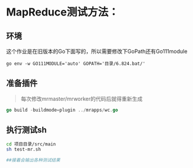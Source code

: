 # MapReduce测试方法：

## 环境

这个作业是在旧版本的Go下面写的，所以需要修改下GoPath还有Go111module

```bahs
go env -w GO111MODULE='auto' GOPATH='目录/6.824.bat/'
```

## 准备插件

> 每次修改mrmaster/mrworker的代码后就得重新生成

```go
go build -buildmode=plugin ../mrapps/wc.go
```

## 执行测试sh

```bash
cd 项目目录/src/main
sh test-mr.sh

##接着会输出各种测试结果
```